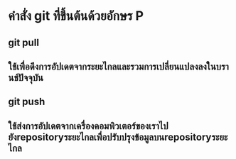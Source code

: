 # คำสั่ง git ที่ขึ้นต้นด้วยอักษร P

## git pull

## ใช้เพื่อดึงการอัปเดตจากระยะไกลและรวมการเปลี่ยนแปลงลงในบรานช์ปัจจุบัน

## git push

## ใช้ส่งการอัปเดตจากเครื่องคอมพิวเตอร์ของเราไปยังrepositoryระยะไกลเพื่อปรับปรุงข้อมูลบนrepositoryระยะไกล